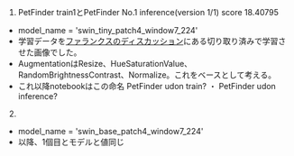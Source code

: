 1. PetFinder train1とPetFinder No.1 inference(version 1/1) score 18.40795
  - model_name = 'swin_tiny_patch4_window7_224'
  - 学習データを[ファランクスのディスカッション](https://www.kaggle.com/c/petfinder-pawpularity-score/discussion/274303)にある切り取り済みで学習させた画像でした。
  - AugmentationはResize、HueSaturationValue、RandomBrightnessContrast、Normalize。これをベースとして考える。
  - これ以降notebookはこの命名 PetFinder udon train? ・ PetFinder udon inference?
2.
  - model_name = 'swin_base_patch4_window7_224'
  - 以降、1個目とモデルと値同じ
